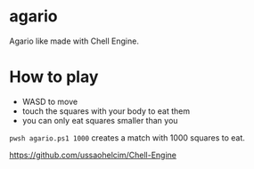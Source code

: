 # agario
Agario like made with Chell Engine.

# How to play

- WASD to move
- touch the squares with your body to eat them
- you can only eat squares smaller than you

``pwsh agario.ps1 1000`` creates a match with 1000 squares to eat.

https://github.com/ussaohelcim/Chell-Engine